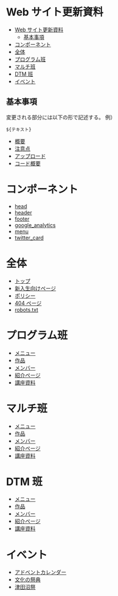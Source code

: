 # Web サイト更新資料

<!-- TOC -->

-   [Web サイト更新資料](#web-サイト更新資料)
    -   [基本事項](#基本事項)
-   [コンポーネント](#コンポーネント)
-   [全体](#全体)
-   [プログラム班](#プログラム班)
-   [マルチ班](#マルチ班)
-   [DTM 班](#dtm-班)
-   [イベント](#イベント)

<!-- /TOC -->

## 基本事項

変更される部分には以下の形で記述する。
例）

```
${テキスト}
```

-   [概要](summary)
-   [注意点](point.html)
-   [アップロード](upload)
-   [コード概要](code)

# コンポーネント

-   [head](components/head)
-   [header](components/header)
-   [footer](components/footer)
-   [google_analytics](components/google_analytics)
-   [menu](components/menu)
-   [twitter_card](components/twitter_card)

# 全体

-   [トップ](sofme/top)
-   [新入生向けページ](sofme/join)
-   [ポリシー](sofme/policies)
-   [404 ページ](sofme/404)
-   [robots.txt](sofme/robots)

# プログラム班

-   [メニュー](p/top-menu)
-   [作品](p/product)
-   [メンバー](p/member)
-   [紹介ページ](p/introduce)
-   [講座資料](p/course)

# マルチ班

-   [メニュー](m/top-menu)
-   [作品](m/product)
-   [メンバー](m/member)
-   [紹介ページ](m/introduce)
-   [講座資料](m/course)

# DTM 班

-   [メニュー](d/top-menu)
-   [作品](d/product)
-   [メンバー](m/member)
-   [紹介ページ](m/introduce)
-   [講座資料](m/course)

# イベント

-   [アドベントカレンダー](events/advent-calendar)
-   [文化の祭典](events/bunkan)
-   [津田沼祭](events/tsudanumasai)
